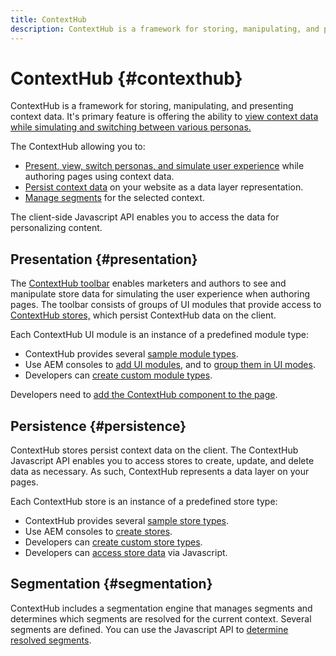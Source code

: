 ```yaml
---
title: ContextHub
description: ContextHub is a framework for storing, manipulating, and presenting context data
---
```


# ContextHub {#contexthub}

ContextHub is a framework for storing, manipulating, and presenting context data. It's primary feature is offering the ability to [view context data while simulating and switching between various personas.](/help/sites-cloud/authoring/personalization/contexthub.md)

The ContextHub allowing you to:

* [Present, view, switch personas, and simulate user experience](#presentation) while authoring pages using context data.
* [Persist context data](#persistence) on your website as a data layer representation.
* [Manage segments](#segmentation) for the selected context.

The client-side Javascript API enables you to access the data for personalizing content.

## Presentation {#presentation}

The [ContextHub toolbar](/help/sites-cloud/authoring/personalization/contexthub.md) enables marketers and authors to see and manipulate store data for simulating the user experience when authoring pages. The toolbar consists of groups of UI modules that provide access to [ContextHub stores,](#persistence) which persist ContextHub data on the client.

Each ContextHub UI module is an instance of a predefined module type:

* ContextHub provides several [sample module types](sample-modules.md).
* Use AEM consoles to [add UI modules](/help/operations/contexthub-configuration.md#adding-a-ui-module), and to [group them in UI modes](/help/operations/contexthub-configuration.md#adding-a-ui-mode).
* Developers can [create custom module types](extending-contexthub.md#creating-contexthub-ui-module-types).

Developers need to [add the ContextHub component to the page](configuring-contexthub.md).

## Persistence {#persistence}

ContextHub stores persist context data on the client. The ContextHub Javascript API enables you to access stores to create, update, and delete data as necessary. As such, ContextHub represents a data layer on your pages.

Each ContextHub store is an instance of a predefined store type:

* ContextHub provides several [sample store types](sample-stores.md).
* Use AEM consoles to [create stores](configuring-contexthub.md#creating-a-contexthub-store).
* Developers can [create custom store types](extending-contexthub.md#creating-custom-store-candidates).
* Developers can [access store data](configuring-contexthub.md#interacting-with-contexthub-stores) via Javascript.

## Segmentation {#segmentation}

ContextHub includes a segmentation engine that manages segments and determines which segments are resolved for the current context. Several segments are defined. You can use the Javascript API to [determine resolved segments](configuring-contexthub.md#determining-resolved-contexthub-segments).
